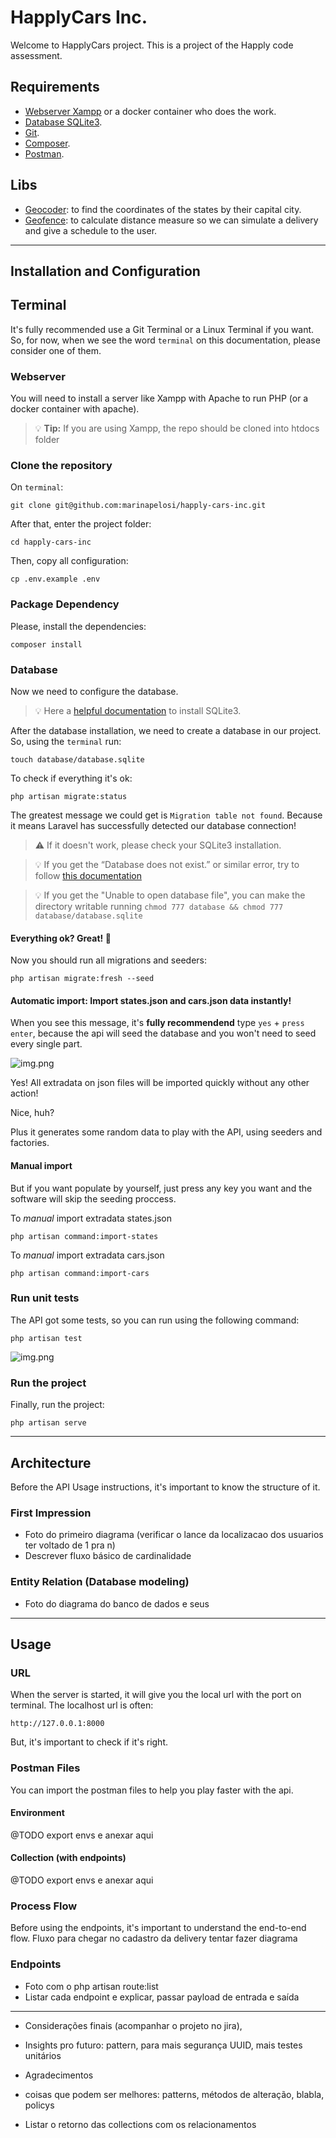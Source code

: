 # HapplyCars Inc.
Welcome to HapplyCars project. This is a project of the Happly code assessment.

## Requirements
- [Webserver Xampp](https://www.apachefriends.org/download.html) or a docker container who does the work.
- [Database SQLite3](https://www.sqlite.org/download.html).
- [Git](https://git-scm.com/downloads).
- [Composer](https://getcomposer.org/download/).
- [Postman](https://www.postman.com/downloads/?utm_source=postman-home).

## Libs
- [Geocoder](https://packagist.org/packages/spatie/geocoder): to find the coordinates of the states by their capital city.
- [Geofence](https://packagist.org/packages/salmanzafar/laravel-geo-fence): to calculate distance measure so we can simulate a delivery and give a schedule to the user.

-----

## Installation and Configuration

## Terminal
It's fully recommended use a Git Terminal or a Linux Terminal if you want. So, for now, when we see the word `terminal` on this documentation, please consider one of them.

### Webserver 

You will need to install a server like Xampp with Apache to run PHP (or a docker container with apache).

> :bulb: **Tip:** If you are using Xampp, the repo should be cloned into htdocs folder

### Clone the repository

On `terminal`:

```
git clone git@github.com:marinapelosi/happly-cars-inc.git
```

After that, enter the project folder:

```
cd happly-cars-inc
```

Then, copy all configuration:
```
cp .env.example .env
```

### Package Dependency

Please, install the dependencies:

```
composer install
```


### Database 

Now we need to configure the database.

> :bulb: Here a [helpful documentation](https://www.servermania.com/kb/articles/install-sqlite) to install SQLite3.

After the database installation, we need to create a database in our project. So, using the `terminal` run:

```
touch database/database.sqlite
```

To check if everything it's ok:

```
php artisan migrate:status
```

The greatest message we could get is `Migration table not found`. Because it means Laravel has successfully detected our database connection!

> :warning: If it doesn't work, please check your SQLite3 installation.

> :bulb: If you get the “Database does not exist.” or similar error, try to follow [this documentation](https://devtonight.com/articles/how-to-fix-laravel-sqlite-database-does-not-exist-error)
 
> :bulb: If you get the "Unable to open database file", you can make the directory writable running `chmod 777 database && chmod 777 database/database.sqlite`

#### Everything ok? Great! :tada:

Now you should run all migrations and seeders:

```
php artisan migrate:fresh --seed
```

#### Automatic import: Import states.json and cars.json data instantly!
When you see this message, it's **fully recommendend** type `yes` + `press enter`, because the api will seed the database and you won't need to seed every single part. 

![img.png](doc/migrations-seeders.png)

Yes! All extradata on json files will be imported quickly without any other action!

Nice, huh?

Plus it generates some random data to play with the API, using seeders and factories.

#### Manual import

But if you want populate by yourself, just press any key you want and the software will skip the seeding proccess.

To *manual* import extradata states.json

```
php artisan command:import-states
```

To *manual* import extradata cars.json
```
php artisan command:import-cars
```

### Run unit tests

The API got some tests, so you can run using the following command:

```
php artisan test
```

![img.png](doc/unit-tests.png)

### Run the project

Finally, run the project:

```
php artisan serve
```

-----
## Architecture

Before the API Usage instructions, it's important to know the structure of it.

### First Impression
- Foto do primeiro diagrama (verificar o lance da localizacao dos usuarios ter voltado de 1 pra n)
- Descrever fluxo básico de cardinalidade

### Entity Relation (Database modeling)
- Foto do diagrama do banco de dados e seus

-----

## Usage

### URL

When the server is started, it will give you the local url with the port on terminal. The localhost url is often:

```
http://127.0.0.1:8000
```

But, it's important to check if it's right.

### Postman Files

You can import the postman files to help you play faster with the api.

#### Environment
@TODO export envs e anexar aqui

#### Collection (with endpoints)
@TODO export envs e anexar aqui

### Process Flow
Before using the endpoints, it's important to understand the end-to-end flow.
Fluxo para chegar no cadastro da delivery
tentar fazer diagrama

### Endpoints

- Foto com o php artisan route:list
- Listar cada endpoint e explicar, passar payload de entrada e saída


-----
- Considerações finais 
(acompanhar o projeto no jira), 
- Insights pro futuro: pattern, para mais segurança UUID, mais testes unitários

- Agradecimentos
- coisas que podem ser melhores: patterns, métodos de alteração, blabla, policys
- Listar o retorno das collections com os relacionamentos

